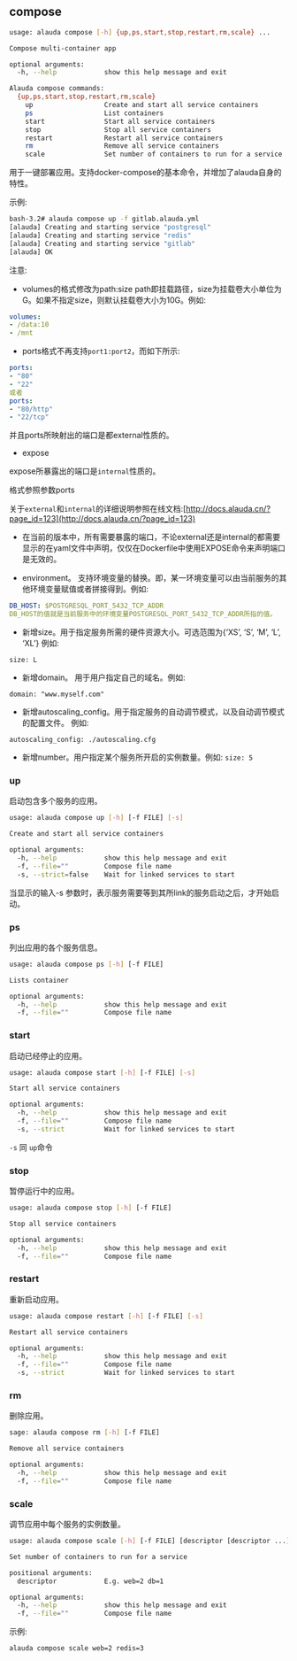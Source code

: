 ## compose

```bash
usage: alauda compose [-h] {up,ps,start,stop,restart,rm,scale} ...

Compose multi-container app

optional arguments:
  -h, --help            show this help message and exit

Alauda compose commands:
  {up,ps,start,stop,restart,rm,scale}
    up                  Create and start all service containers
    ps                  List containers
    start               Start all service containers
    stop                Stop all service containers
    restart             Restart all service containers
    rm                  Remove all service containers
    scale               Set number of containers to run for a service
```


用于一键部署应用。支持docker-compose的基本命令，并增加了alauda自身的特性。

示例:

```bash
bash-3.2# alauda compose up -f gitlab.alauda.yml
[alauda] Creating and starting service "postgresql"
[alauda] Creating and starting service "redis"
[alauda] Creating and starting service "gitlab"
[alauda] OK
```



注意:

* volumes的格式修改为path:size path即挂载路径，size为挂载卷大小单位为G。如果不指定size，则默认挂载卷大小为10G。例如:

```yaml
volumes:
- /data:10
- /mnt
```


* ports格式不再支持`port1:port2`，而如下所示:

```yaml
ports:
- "80"
- "22"
或者
ports:
- "80/http"
- "22/tcp"
```

并且ports所映射出的端口是都external性质的。


* expose

expose所暴露出的端口是`internal`性质的。

格式参照参数ports

关于`external`和`internal`的详细说明参照在线文档:[http://docs.alauda.cn/?page_id=123](http://docs.alauda.cn/?page_id=123)



* 在当前的版本中，所有需要暴露的端口，不论external还是internal的都需要显示的在yaml文件中声明，仅仅在Dockerfile中使用EXPOSE命令来声明端口是无效的。


* environment。 支持环境变量的替换。即，某一环境变量可以由当前服务的其他环境变量赋值或者拼接得到。例如:

```yaml
DB_HOST: $POSTGRESQL_PORT_5432_TCP_ADDR
DB_HOST的值就是当前服务中的环境变量POSTGRESQL_PORT_5432_TCP_ADDR所指的值。

```


* 新增size。用于指定服务所需的硬件资源大小。可选范围为{‘XS’, ‘S’, ‘M’, ‘L’,
‘XL’} 例如:

`size: L`

* 新增domain。 用于用户指定自己的域名。例如:

`domain: "www.myself.com"`

* 新增autoscaling_config。用于指定服务的自动调节模式，以及自动调节模式的配置文件。
例如:

`autoscaling_config: ./autoscaling.cfg`

* 新增number。用户指定某个服务所开启的实例数量。例如:
`size: 5`


### up

启动包含多个服务的应用。

```bash
usage: alauda compose up [-h] [-f FILE] [-s]

Create and start all service containers

optional arguments:
  -h, --help            show this help message and exit
  -f, --file=""         Compose file name
  -s, --strict=false    Wait for linked services to start
```


当显示的输入-s 参数时，表示服务需要等到其所link的服务启动之后，才开始启动。


### ps
列出应用的各个服务信息。

```bash
usage: alauda compose ps [-h] [-f FILE]

Lists container

optional arguments:
  -h, --help            show this help message and exit
  -f, --file=""         Compose file name
```


### start

启动已经停止的应用。

```bash
usage: alauda compose start [-h] [-f FILE] [-s]

Start all service containers

optional arguments:
  -h, --help            show this help message and exit
  -f, --file=""         Compose file name
  -s, --strict          Wait for linked services to start
```


`-s` 同 `up`命令


### stop

暂停运行中的应用。


```bash
usage: alauda compose stop [-h] [-f FILE]

Stop all service containers

optional arguments:
  -h, --help            show this help message and exit
  -f, --file=""         Compose file name
```


### restart

重新启动应用。

```bash
usage: alauda compose restart [-h] [-f FILE] [-s]

Restart all service containers

optional arguments:
  -h, --help            show this help message and exit
  -f, --file=""         Compose file name
  -s, --strict          Wait for linked services to start
```


### rm
删除应用。

```bash
sage: alauda compose rm [-h] [-f FILE]

Remove all service containers

optional arguments:
  -h, --help            show this help message and exit
  -f, --file=""         Compose file name
```


### scale

调节应用中每个服务的实例数量。


```bash
usage: alauda compose scale [-h] [-f FILE] [descriptor [descriptor ...]]

Set number of containers to run for a service

positional arguments:
  descriptor            E.g. web=2 db=1

optional arguments:
  -h, --help            show this help message and exit
  -f, --file=""         Compose file name
```


示例:

`alauda compose scale web=2 redis=3`






